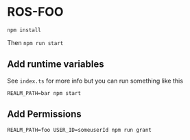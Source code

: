 # ROS-FOO

`npm install`

Then
`npm run start`

## Add runtime variables

See `index.ts` for more info
but you can run something like this

`REALM_PATH=bar npm start`

## Add Permissions

`REALM_PATH=foo USER_ID=someuserId npm run grant`